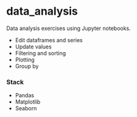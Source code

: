 # data_analysis

Data analysis exercises using Jupyter notebooks.

+ Edit dataframes and series
+ Update values
+ Filtering and sorting
+ Plotting
+ Group by

### Stack
+ Pandas
+ Matplotlib
+ Seaborn
